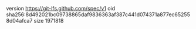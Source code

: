 version https://git-lfs.github.com/spec/v1
oid sha256:8d492021bc09738865daf9836363af387c441d074371a877ec652558d04afca7
size 1971818
